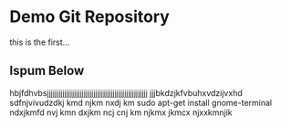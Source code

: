 # Demo Git Repository
this is the first...
## Ispum Below
hbjfdhvbsjjjjjjjjjjjjjjjjjjjjjjjjjjjjjjjjjjjjjjjjjjjjjjjjjjjj
jjjbkdzjkfvbuhxvdzijvxhd
sdfnjvivudzdkj kmd njkm  nxdj km
sudo apt-get install gnome-terminal
ndxjkmfd  nvj kmn dxjkm ncj  cnj
km  njkmx jkmcx njxxkmnjik
